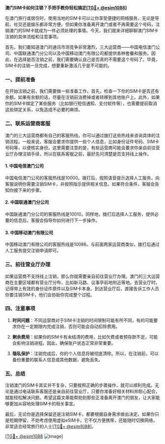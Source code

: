 **澳门SIM卡如何注销？手把手教你轻松搞定[[TG💪+ @esim1088](https://t.me/s/esim1088)]**

在澳门旅行或居住时，使用当地的SIM卡可以让你享受便捷的网络服务，无论是导航、社交还是娱乐都非常方便。但如果你准备离开澳门或者不再需要这个号码，注销澳门的SIM卡就成为一件必须处理的事情。今天，我们就来详细聊聊澳门SIM卡注销的具体流程和注意事项。

首先，我们要知道澳门的通讯市场竞争非常激烈，三大运营商——中国电信澳门公司、中国联通澳门分公司以及中国移动澳门有限公司都提供各种套餐和服务。因此，在选择是否注销之前，我们需要确认自己是否真的不需要这个号码了。毕竟，SIM卡的注销一旦完成，想要重新激活几乎是不可能的。

### 一、提前准备

在开始注销之前，我们需要做一些准备工作。首先，检查一下你的SIM卡是否还有余额，如果有余额的话，尽量在注销前消费掉或者转移到其他账户上。此外，如果你的SIM卡绑定了某些服务（比如银行短信通知、支付软件等），也需要提前取消这些绑定关系，以免造成不必要的麻烦。

### 二、联系运营商客服

澳门的三大运营商都有自己的客服热线，你可以通过拨打这些热线来咨询具体的注销流程。一般来说，客服会要求你提供一些个人信息，比如身份证件号码、SIM卡号码等，以便核实身份。这里需要注意的是，有些运营商可能会要求你亲自前往营业厅办理注销手续，所以在联系客服之前，最好先问清楚是否支持线上操作。

#### 1. 中国电信澳门公司

中国电信澳门公司的客服热线是10000。拨打后，按照语音提示选择人工服务，向客服说明你需要注销SIM卡，并按照指示提供相关信息。如果符合条件，客服会告知你接下来的步骤。

#### 2. 中国联通澳门分公司

中国联通澳门分公司的客服热线是10010。同样地，拨打后选择人工服务，提供必要的信息后，客服会指导你如何进行下一步操作。

#### 3. 中国移动澳门有限公司

中国移动澳门有限公司的客服热线是10086。与前面两家运营商类似，拨打后通过人工服务提交注销申请即可。

### 三、前往营业厅办理

如果运营商不支持线上注销，那么你就需要亲自前往营业厅办理。澳门的三大运营商在主要区域都有营业厅分布，比如新马路、议事亭前地附近等地。去营业厅时，记得带上有效的身份证件原件以及SIM卡本身。到达营业厅后，直接告诉工作人员你要注销SIM卡，他们会协助你完成整个过程。

### 四、注意事项

1. **时间问题**：不同运营商对于SIM卡注销的时间限制可能有所不同，有的可能要求你在一定期限内完成注销，否则可能会自动扣除费用。
   
2. **剩余费用**：如果你的SIM卡有未结清的费用，比如欠费或者预存款不足，可能会影响注销进程。因此，确保账户状态正常非常重要。

3. **隐私保护**：注销完成后，你的个人信息将被彻底清除。所以，在注销前，可以备份重要的联系人信息或其他数据，避免丢失。

### 五、总结

注销澳门的SIM卡其实并不复杂，只要按照正确的步骤操作，就可以顺利完成。无论是通过电话联系客服还是亲自前往营业厅，只要你准备好相关材料并耐心配合，就能轻松解决问题。希望这篇文章能帮助到那些正准备离开澳门的朋友，让大家能够更加从容地处理SIM卡的相关事宜。

最后，无论你是选择保留还是注销SIM卡，都要根据自身需求做出决定。如果你只是短期停留，不妨考虑使用虚拟eSIM卡，它不仅方便携带，还能随时切换网络，非常适合经常旅行的人士[[TG💪+ @esim1088](https://t.me/s/esim1088)]。

[[TG💪+ @esim1088](https://t.me/s/esim1088) ![Image](https://i.postimg.cc/4NQfJmqS/Snipaste-2025-05-13-00-14-12.png)]